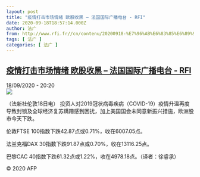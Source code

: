 ```yaml
---
layout: post
title: "疫情打击市场情绪 欧股收黑 – 法国国际广播电台 - RFI"
date: 2020-09-18T18:57:14.000Z
author: 法广
from: http://www.rfi.fr//cn/contenu/20200918-%E7%96%AB%E6%83%85%E6%89%93%E5%87%BB%E5%B8%82%E5%9C%BA%E6%83%85%E7%BB%AA-%E6%AC%A7%E8%82%A1%E6%94%B6%E9%BB%91
tags: [ 法广 ]
categories: [ 法广 ]
---
```

<!--1600455434000-->
[疫情打击市场情绪 欧股收黑 – 法国国际广播电台 - RFI](http://www.rfi.fr//cn/contenu/20200918-%E7%96%AB%E6%83%85%E6%89%93%E5%87%BB%E5%B8%82%E5%9C%BA%E6%83%85%E7%BB%AA-%E6%AC%A7%E8%82%A1%E6%94%B6%E9%BB%91)
------

<div>
<div>18/09/2020 - 20:20</div><img src="https://s.rfi.fr/media/display/a79291e2-f9de-11ea-a6c1-005056a98db9/w:310/p:16x9/eco0001b.200919022002.jpg"><div class="t-content__body u-clearfix">            <p>（法新社伦敦18日电）    投资人对2019冠状病毒疾病（COVID-19）疫情升温再度导致封锁及全球经济复苏蹒跚感到困扰，加上美国国会未同意新振兴措施，欧洲股市今天下跌。</p><p>    伦敦FTSE 100指数下跌42.87点或0.71%，收在6007.05点。</p><p>    法兰克福DAX 30指数下跌91.87点或0.70%，收在13116.25点。</p><p>    巴黎CAC 40指数下跌61.32点或1.22%，收在4978.18点。（译者：徐睿承）</p>            <p class="t-copyright">© 2020 AFP</p>        </div>
</div>

